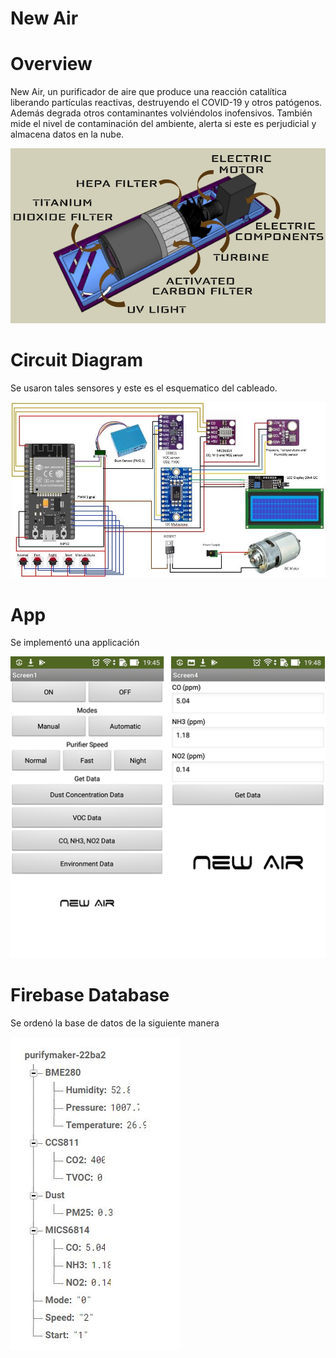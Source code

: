 # New Air

# Overview

New Air, un purificador de aire que produce una reacción catalítica liberando partículas reactivas, destruyendo el COVID-19 y otros patógenos. Además degrada otros contaminantes volviéndolos inofensivos. También  mide el nivel de contaminación del  ambiente, alerta si este es perjudicial y almacena datos en la nube.

![](images/NewAir.jpg)

# Circuit Diagram

Se usaron tales sensores y este es el esquematico del cableado.

![](images/NewAirCircuit.JPG)

# App

Se implementó una applicación

![](images/App%20Screenshots.png)

# Firebase Database

Se ordenó la base de datos de la siguiente manera

![](images/Firebase.JPG)

